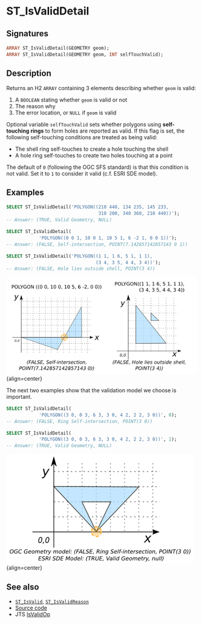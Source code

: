 # ST_IsValidDetail

## Signatures

```sql
ARRAY ST_IsValidDetail(GEOMETRY geom);
ARRAY ST_IsValidDetail(GEOMETRY geom, INT selfTouchValid);
```

## Description

Returns an H2 `ARRAY` containing 3 elements describing whether `geom` is valid:

1. A `BOOLEAN` stating whether `geom` is valid or not
2. The reason why
3. The error location, or `NULL` if `geom` is valid

Optional variable `selfTouchValid` sets whether polygons using
**self-touching rings** to form holes are reported as valid. If this
flag is set, the following self-touching conditions are treated as
being valid:

* The shell ring self-touches to create a hole touching the shell
* A hole ring self-touches to create two holes touching at a point

The default of `0` (following the OGC SFS standard) is that this
condition is not valid. Set it to `1` to consider it valid (c.f.
ESRI SDE model).

## Examples

```sql
SELECT ST_IsValidDetail('POLYGON((210 440, 134 235, 145 233,
                                  310 200, 340 360, 210 440))');
-- Answer: (TRUE, Valid Geometry, NULL)
```

```sql
SELECT ST_IsValidDetail(
            'POLYGON((0 0 1, 10 0 1, 10 5 1, 6 -2 1, 0 0 1))');
-- Answer: (FALSE, Self-intersection, POINT(7.142857142857143 0 1))
```

```sql
SELECT ST_IsValidDetail('POLYGON((1 1, 1 6, 5 1, 1 1),
                                 (3 4, 3 5, 4 4, 3 4))');
-- Answer: (FALSE, Hole lies outside shell, POINT(3 4))
```

![](./ST_IsValidDetail_1.png){align=center}

The next two examples show that the validation model we choose is important.
```sql
SELECT ST_IsValidDetail(
            'POLYGON((3 0, 0 3, 6 3, 3 0, 4 2, 2 2, 3 0))', 0);
-- Answer: (FALSE, Ring Self-intersection, POINT(3 0))
```

```sql
SELECT ST_IsValidDetail(
            'POLYGON((3 0, 0 3, 6 3, 3 0, 4 2, 2 2, 3 0))', 1);
-- Answer: (TRUE, Valid Geometry, NULL)
```

![](./ST_IsValidDetail_2.png){align=center}

## See also

* [`ST_IsValid`](../ST_IsValid), [`ST_IsValidReason`](../ST_IsValidReason)
* <a href="https://github.com/orbisgis/h2gis/blob/master/h2gis-functions/src/main/java/org/h2gis/functions/spatial/properties/ST_IsValidDetail.java" target="_blank">Source code</a>
* JTS [IsValidOp][jts]

[jts]: http://tsusiatsoftware.net/jts/javadoc/com/vividsolutions/jts/operation/valid/IsValidOp.html
